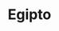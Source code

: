 ﻿---
title: "Egipto"
permalink: periodes_887.html
layout: periode
dataInici: -3000
dataFi: -1200
sidebar: periodes
pares:
  - id: 34
    title: "Edad de Bronce"
    dataInici: "(-3000)"
    dataFi: "(-1200)"

fills:
  - id: 209
    title: "Imperio Nuevo de Egipto"
    dataInici: "(-1550)"
    dataFi: "(-1070)"

jocsPrincipals:
jocsEscenaris:
  - title: "Egizia"
    bggId: 58421
    dataInici: 
    dataFi: 

  - title: "Imhotep"
    bggId: 191862
    dataInici: 
    dataFi: 

  - title: "Sobek"
    bggId: 67185
    dataInici: 
    dataFi: 

  - title: "Nile"
    bggId: 40213
    dataInici: 
    dataFi: 

  - title: "Nile DeLuxor"
    bggId: 93971
    dataInici: 
    dataFi: 

jocsEpoca:
jocsEpocaEscenaris:
  - title: "Anachronism"
    bggId: 14038
    escenari: "Srqt, the Scorpion King"
    dataInici: -3150
    dataFi: 

---
